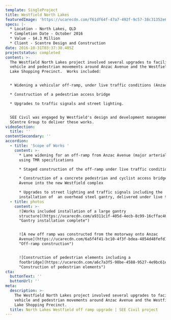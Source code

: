 ```yaml
---
template: SingleProject
title: Westfield North Lakes
featuredImage: 'https://ucarecdn.com/f61df64f-47a7-492f-9c57-38c31352e67a/'
specs: |-
  * Location - North Lakes, QLD
  * Completion Date - October 2016
  * Value - $4.3 Million
  * Client - Scentre Design and Construction
date: 2016-10-31T03:37:38.405Z
projectstatus: completed
content: >-
  The Westfield North Lakes project involved several upgrades to facilitate
  vehicle and pedestrian movements around Anzac Avenue and the Westfield North
  Lake Shopping Precinct.  Works included:


  * Widening a vehicular off-ramp, under live traffic conditions (Anzac Avenue)

  * Construction of a pedestrian access bridge

  * Upgrades to traffic signals and street lighting. 


  SEE Civil was engaged by Westfield's design and development management arm,
  SCentre Group to deliver these works.
videoSection:
  title: ''
contentSecondary: ''
accordion:
  - title: 'Scope of Works '
    content: >-
      * Lane widening for an off-ramp from Anzac Avenue (major arterial road)
      using TMR specifications

      * Staged construction of the off-ramp under live traffic conditions

      * Construction of a concrete pedestrian and cyclist access bridge off Azac
      Avenue into the new Westfield complex 

      * Upgrades to street lighting and traffic signals including the
      installation of  an overhead steel gantry, delivered under live traffic.
  - title: photos
    content: >-
      ![Works included installation of a large gantry
      structure](https://ucarecdn.com/a9311c1f-405d-4ecb-8c99-16cffac46542/
      "Gantry installation complete")


      ![A new off ramp was constructed from the motorway onto Anzac
      Avenue](https://ucarecdn.com/6a5f4f41-bc10-4f3f-bdea-4854d48fefd1/
      "Off-ramp construction")


      ![Construction of pedestrian elements including a
      footbridge](https://ucarecdn.com/a6c7a3f5-98be-4588-9527-4e9bc61e1e6f/
      "Construction of pedestrian elements")
cta:
  buttonText: ''
  buttonUrl: ''
meta:
  description: >-
    The Westfield North Lakes project involved several upgrades to facilitate
    vehicle and pedestrian movements around Anzac Avenue and the Westfield North
    Lake Shopping Precinct.
  title: North Lakes Westfield off ramp upgrade | SEE Civil project
---
```



